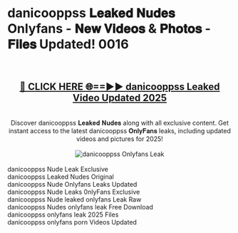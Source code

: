 <h1>danicooppss 𝐋𝐞𝐚𝐤𝐞𝐝 𝐍𝐮𝐝𝐞𝐬 Onlyfans - 𝐍𝐞𝐰 𝐕𝐢𝐝𝐞𝐨𝐬 & 𝐏𝐡𝐨𝐭𝐨𝐬 - 𝐅𝐢𝐥𝐞𝐬 Updated! 0016</h1>
        <br>
        <div align="center">
        <h2><a href="https://ishortn.ink/bxWkSV7Me" rel="nofollow">🔴 CLICK HERE 🌐==►► <b>danicooppss Leaked Video Updated 2025</b></a></h2>
        <br>
        Discover danicooppss 𝐋𝐞𝐚𝐤𝐞𝐝 𝐍𝐮𝐝𝐞𝐬 along with all exclusive content. Get instant access to the latest danicooppss 𝐎𝐧𝐥𝐲𝐅𝐚𝐧𝐬 leaks, including updated videos and pictures for 2025!
        <br>
        <br>
        <a href="https://ishortn.ink/bxWkSV7Me" rel="nofollow" data-target="animated-image.originalLink">
            <img src="https://i.imgur.com/1EjSzPs.png" alt="danicooppss Onlyfans Leak" style="max-width: 100%; display: inline-block;" data-target="animated-image.originalImage">
        </a>
        </div>
        <br>
        danicooppss Nude Leak Exclusive<br>
        danicooppss Leaked Nudes Original<br>
        danicooppss Nude Onlyfans Leaks Updated<br>
        danicooppss Nude Leaks 0nlyFans Exclusive<br>
        danicooppss Nude leaked onlyfans Leak Raw<br>
        danicooppss Nudes onlyfans leak Free Download<br>
        danicooppss onlyfans leak 2025 Files<br>
        danicooppss onlyfans porn Videos Updated<br>